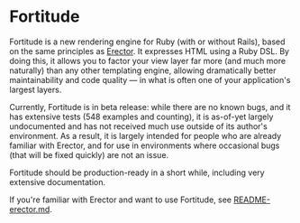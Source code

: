 # Fortitude

Fortitude is a new rendering engine for Ruby (with or without Rails), based on the same principles as
[Erector](https://github.com/erector/erector). It expresses HTML using a Ruby DSL. By doing this, it allows you to
factor your view layer far more (and much more naturally) than any other templating engine, allowing dramatically
better maintainability and code quality &mdash; in what is often one of your application's largest layers.

Currently, Fortitude is in beta release: while there are no known bugs, and it has extensive tests (548 examples and
counting), it is as-of-yet largely undocumented and has not received much use outside of its author's environment.
As a result, it is largely intended for people who are already familiar with Erector, and for use in environments
where occasional bugs (that will be fixed quickly) are not an issue.

Fortitude should be production-ready in a short while, including very extensive documentation.

If you're familiar with Erector and want to use Fortitude, see [README-erector.md](README-erector.md).
